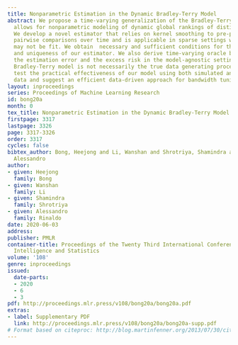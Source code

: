 ```yaml
---
title: Nonparametric Estimation in the Dynamic Bradley-Terry Model
abstract: We propose a time-varying generalization of the Bradley-Terry model that
  allows for nonparametric modeling of dynamic global rankings of distinct teams.
  We develop a novel estimator that relies on kernel smoothing to pre-process the
  pairwise comparisons over time and is applicable in sparse settings where the Bradley-Terry
  may not be fit. We obtain  necessary and sufficient conditions for the existence
  and uniqueness of our estimator. We also derive time-varying oracle bounds for both
  the estimation error and the excess risk in the model-agnostic setting where the
  Bradley-Terry model is not necessarily the true data generating process.  We thoroughly
  test the practical effectiveness of our model using both simulated and real world
  data and suggest an efficient data-driven approach for bandwidth tuning.
layout: inproceedings
series: Proceedings of Machine Learning Research
id: bong20a
month: 0
tex_title: Nonparametric Estimation in the Dynamic Bradley-Terry Model
firstpage: 3317
lastpage: 3326
page: 3317-3326
order: 3317
cycles: false
bibtex_author: Bong, Heejong and Li, Wanshan and Shrotriya, Shamindra and Rinaldo,
  Alessandro
author:
- given: Heejong
  family: Bong
- given: Wanshan
  family: Li
- given: Shamindra
  family: Shrotriya
- given: Alessandro
  family: Rinaldo
date: 2020-06-03
address: 
publisher: PMLR
container-title: Proceedings of the Twenty Third International Conference on Artificial
  Intelligence and Statistics
volume: '108'
genre: inproceedings
issued:
  date-parts:
  - 2020
  - 6
  - 3
pdf: http://proceedings.mlr.press/v108/bong20a/bong20a.pdf
extras:
- label: Supplementary PDF
  link: http://proceedings.mlr.press/v108/bong20a/bong20a-supp.pdf
# Format based on citeproc: http://blog.martinfenner.org/2013/07/30/citeproc-yaml-for-bibliographies/
---
```

